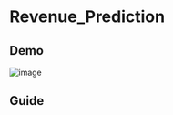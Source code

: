 # Revenue_Prediction


## Demo
![image](https://user-images.githubusercontent.com/83819024/217454515-7bad5414-77a3-425f-a09d-3ecc662eefd0.png)

## Guide
